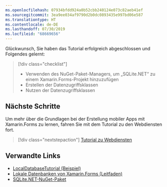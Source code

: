```yaml
---
ms.openlocfilehash: 07934bfdd924a0b52cbb240124e073c82aeb41ef
ms.sourcegitcommit: 3ea9ee034af9790d2b0dc0893435e997bd06e587
ms.translationtype: HT
ms.contentlocale: de-DE
ms.lasthandoff: 07/30/2019
ms.locfileid: "68669656"
---
```

Glückwunsch, Sie haben das Tutorial erfolgreich abgeschlossen und Folgendes gelernt:

> [!div class="checklist"]
> - Verwenden des NuGet-Paket-Managers, um „SQLite.NET“ zu einem Xamarin.Forms-Projekt hinzuzufügen
> - Erstellen der Datenzugriffsklassen
> - Nutzen der Datenzugriffsklassen

## <a name="next-steps"></a>Nächste Schritte

Um mehr über die Grundlagen bei der Erstellung mobiler Apps mit Xamarin.Forms zu lernen, fahren Sie mit dem Tutorial zu den Webdiensten fort.

> [!div class="nextstepaction"]
> [Tutorial zu Webdiensten](~/get-started/tutorials/web-service/index.yml)

## <a name="related-links"></a>Verwandte Links

- [LocalDatabaseTutorial (Beispiel)](https://docs.microsoft.com/samples/xamarin/xamarin-forms-samples/getstarted-tutorials-localdatabasetutorial/)
- [Lokale Datenbanken von Xamarin.Forms (Leitfaden)](~/xamarin-forms/data-cloud/data/databases.md)
- [SQLite.NET-NuGet-Paket](https://www.nuget.org/packages/sqlite-net-pcl/)
